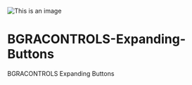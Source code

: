![This is an image](https://myoctocat.com/assets/images/base-octocat.svg)
# BGRACONTROLS-Expanding-Buttons
BGRACONTROLS Expanding Buttons
